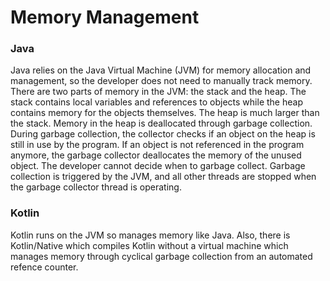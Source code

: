 # Memory Management

### Java
Java relies on the Java Virtual Machine (JVM) for memory allocation and management, so the developer does not need to manually track memory. There are two parts of memory in the JVM: the stack and the heap. The stack contains local variables and references to objects while the heap contains memory for the objects themselves. The heap is much larger than the stack. Memory in the heap is deallocated through garbage collection. During garbage collection, the collector checks if an object on the heap is still in use by the program. If an object is not referenced in the program anymore, the garbage collector deallocates the memory of the unused object. The developer cannot decide when to garbage collect. Garbage collection is triggered by the JVM, and all other threads are stopped when the garbage collector thread is operating.

### Kotlin
Kotlin runs on the JVM so manages memory like Java. Also, there is Kotlin/Native which compiles Kotlin without a virtual machine which manages memory through cyclical garbage collection from an automated refence counter.
